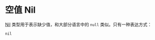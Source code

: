 # 空值 Nil

 [Nil](http://crystal-lang.org/api/Nil.html) 类型用于表示缺少值，和大部分语言中的 `null` 类似。只有一种表达方式：

```crystal
nil
```

